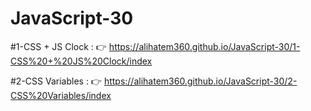 # JavaScript-30


#1-CSS + JS Clock : 👉
https://alihatem360.github.io/JavaScript-30/1-CSS%20+%20JS%20Clock/index

#2-CSS Variables : 👉
https://alihatem360.github.io/JavaScript-30/2-CSS%20Variables/index
